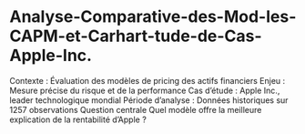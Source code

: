 # Analyse-Comparative-des-Mod-les-CAPM-et-Carhart-tude-de-Cas-Apple-Inc.
Contexte : Évaluation des modèles de pricing des actifs financiers Enjeu : Mesure précise du risque et de la performance Cas d’étude : Apple Inc., leader technologique mondial Période d’analyse : Données historiques sur 1257 observations Question centrale Quel modèle offre la meilleure explication de la rentabilité d’Apple ?
